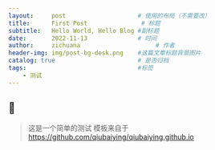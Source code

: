 ```yaml
---
layout:     post                    # 使用的布局（不需要改）
title:      First Post               # 标题 
subtitle:   Hello World, Hello Blog #副标题
date:       2022-11-13              # 时间
author:     zichuana                     # 作者
header-img: img/post-bg-desk.png    #这篇文章标题背景图片
catalog: true                       # 是否归档
tags:                               #标签
    - 测试
---
```


## :smiling_face_with_three_hearts:
>这是一个简单的测试
>模板来自于
>https://github.com/qiubaiying/qiubaiying.github.io
>
